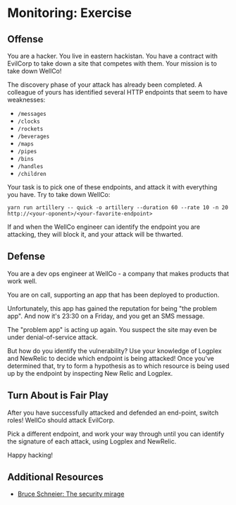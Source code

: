 # Monitoring: Exercise

## Offense

You are a hacker. You live in eastern hackistan. You have a contract with EvilCorp to take down a site that competes with them. Your mission is to take down WellCo!

The discovery phase of your attack has already been completed. A colleague of yours has identified several HTTP endpoints that seem to have weaknesses:

- `/messages`
- `/clocks`
- `/rockets`
- `/beverages`
- `/maps`
- `/pipes`
- `/bins`
- `/handles`
- `/children`

Your task is to pick one of these endpoints, and attack it with everything you have. Try to take down WellCo:

```
yarn run artillery -- quick -o artillery --duration 60 --rate 10 -n 20 http://<your-oponent>/<your-favorite-endpoint>
```

If and when the WellCo engineer can identify the endpoint you are attacking, they will block it, and your attack will be thwarted.

## Defense

You are a dev ops engineer at WellCo - a company that makes products that work well.

You are on call, supporting an app that has been deployed to production.

Unfortunately, this app has gained the reputation for being "the problem app". And now it's 23:30 on a Friday, and you get an SMS message.

The "problem app" is acting up again. You suspect the site may even be under denial-of-service attack.

But how do you identify the vulnerability? Use your knowledge of Logplex and NewRelic to decide which endpoint is being attacked!  Once you've determined that, try to form a hypothesis as to which resource is being used up by the endpoint by inspecting New Relic and Logplex.

## Turn About is Fair Play

After you have successfully attacked and defended an end-point, switch roles! WellCo should attack EvilCorp.

Pick a different endpoint, and work your way through until you can identify the signature of each attack, using Logplex and NewRelic.

Happy hacking!

## Additional Resources

- [Bruce Schneier: The security mirage](https://www.ted.com/talks/bruce_schneier)
